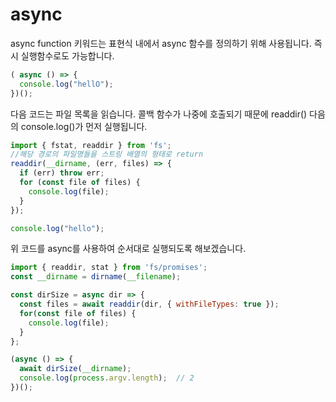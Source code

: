 # async

async function 키워드는 표현식 내에서 async 함수를 정의하기 위해 사용됩니다. 즉시 실행함수로도 
가능합니다. 

```jsx
( async () => {
  console.log("hellO");
})();  
```
다음 코드는 파일 목록을 읽습니다.  콜백 함수가 나중에 호출되기 때문에 readdir() 다음의 console.log()가 먼저 실행됩니다. 

```jsx
import { fstat, readdir } from 'fs';
//해당 경로의 파일명들을 스트링 배열의 형태로 return
readdir(__dirname, (err, files) => {
  if (err) throw err;
  for (const file of files) {
    console.log(file);
  }
});

console.log("hello"); 
```

위 코드를 async를 사용하여 순서대로 실행되도록 해보겠습니다. 


```jsx
import { readdir, stat } from 'fs/promises'; 
const __dirname = dirname(__filename);

const dirSize = async dir => {
  const files = await readdir(dir, { withFileTypes: true });
  for(const file of files) {
    console.log(file);
  }
};

(async () => { 
  await dirSize(__dirname);
  console.log(process.argv.length);  // 2
})();
```



